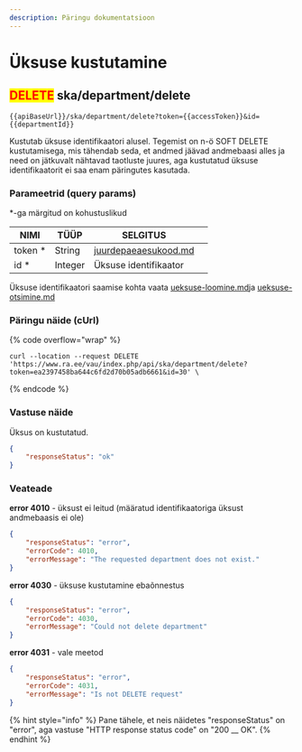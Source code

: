 ```yaml
---
description: Päringu dokumentatsioon
---
```


# Üksuse kustutamine

## <mark style="color:red;">DELETE</mark> ska/department/delete

```
{{apiBaseUrl}}/ska/department/delete?token={{accessToken}}&id={{departmentId}}
```

Kustutab üksuse identifikaatori alusel. Tegemist on n-ö SOFT DELETE kustutamisega, mis tähendab seda, et andmed jäävad andmebaasi alles ja need on jätkuvalt nähtavad taotluste juures, aga kustutatud üksuse identifikaatorit ei saa enam päringutes kasutada.

### Parameetrid (query params)

\*-ga märgitud on kohustuslikud

| NIMI     | TÜÜP    | SELGITUS                                                     |   |
| -------- | ------- | ------------------------------------------------------------ | - |
| token \* | String  | [juurdepaeaesukood.md](../../juurdepaeaesukood.md "mention") |   |
| id \*    | Integer | Üksuse identifikaator                                        |   |

Üksuse identifikaatori saamise kohta vaata [ueksuse-loomine.md](ueksuse-loomine.md "mention")ja [ueksuse-otsimine.md](ueksuse-otsimine.md "mention")

### Päringu näide (cUrl)

{% code overflow="wrap" %}
```shell
curl --location --request DELETE 'https://www.ra.ee/vau/index.php/api/ska/department/delete?token=ea2397458ba644c6fd2d70b05adb6661&id=30' \
```
{% endcode %}

### Vastuse näide

Üksus on kustutatud.

```json
{
    "responseStatus": "ok"
}
```

### Veateade

**error 4010** - üksust ei leitud (määratud identifikaatoriga üksust andmebaasis ei ole)

```json
{
    "responseStatus": "error",
    "errorCode": 4010,
    "errorMessage": "The requested department does not exist."
}
```

**error 4030** - üksuse kustutamine ebaõnnestus

```json
{
    "responseStatus": "error",
    "errorCode": 4030,
    "errorMessage": "Could not delete department"
}
```

**error 4031** - vale meetod

```json
{
    "responseStatus": "error",
    "errorCode": 4031,
    "errorMessage": "Is not DELETE request"
}
```

{% hint style="info" %}
Pane tähele, et neis näidetes "responseStatus" on "error", aga vastuse "HTTP response status code" on "200 __ OK".&#x20;
{% endhint %}
